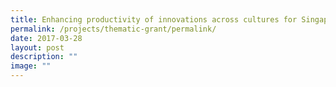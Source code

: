 ```yaml
---
title: Enhancing productivity of innovations across cultures for Singapore (EPICS)
permalink: /projects/thematic-grant/permalink/
date: 2017-03-28
layout: post
description: ""
image: ""
---
```

